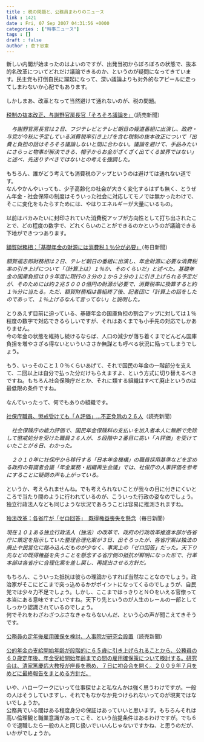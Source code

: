 ```yaml
---
title : 税の問題と、公務員まわりのニュース
link : 1421
date : Fri, 07 Sep 2007 04:31:56 +0000
categories : ["時事ニュース"]
tags : []
draft : false
author : 倉下忠憲
---
```


新しい内閣が始まったのはよいのですが、出発当初からぼろぼろの状態で、抜本的名改革についてどれだけ議論できるのか、というのが疑問になってきています。民主党も打倒自民に躍起になって、深い議論よりも対外的なアピールに走ってしまわないか心配でもあります。<BR><BR>しかしまあ、改革となって当然避けて通れないのが、税の問題。<BR><BR><A HREF="http://www.yomiuri.co.jp/politics/news/20070902i213.htm" TARGET="_blank">税制の抜本改正、与謝野官房長官「そろそろ議論を」</A>（読売新聞）<BR><BR><I>　与謝野官房長官は２日、フジテレビとテレビ朝日の報道番組に出演し、政府・与党が今秋に予定している消費税率引き上げを含む税制の抜本改正について「出費と負担の話はそろそろ議論しないと間に合わない。議論を避けて、手品みたいにさらっと物事が解決できる、帽子からお金がざくざく出てくる世界ではない」と述べ、先送りすべきではないとの考えを強調した。</I><BR><BR>もちろん、誰がどう考えても消費税のアップというのは避けては通れない道です。<BR>なんやかんやいっても、少子高齢化の社会が大きく変化するはずも無く、とうぜん年金・社会保障の制度はそういった社会に対応してモノでは無かったわけで、そこに変化をもたらすためには、やはりエネルギーが大量にいるもの。<BR><BR>以前はバカみたいに封印されていた消費税アップが方向性として打ち出されたことで、どの程度の数字で、どれくらいのことができるのかというのが議論できる下地ができつつあります。<BR><BR><A HREF="http://www.mainichi-msn.co.jp/seiji/kokkai/news/20070903k0000m010044000c.html" TARGET="_blank">額賀財務相：「基礎年金の財源には消費税１％分が必要」</A>（毎日新聞）<BR><BR><I>額賀福志郎財務相は２日、テレビ朝日の番組に出演し、年金財源に必要な消費税率の引き上げについて「（計算上は）１％か、そのくらいだ」と述べた。基礎年金の国庫負担は０９年度に現行の３分の１から２分の１に引き上げられる予定だが、そのためには約２兆５０００億円の財源が必要で、消費税率に換算すると約１％分に当たる。ただ、額賀財務相は番組終了後、記者団に「計算上の話をしたのであって、１％上げるなんて言ってない」と説明した。</I><BR><BR>とりあえず目前に迫っている、基礎年金の国庫負担の割合アップに対しては１％程度の数字で対応できるらしいですが、それはあくまでも小手先の対応でしかありません。<BR>今の年金の状態を維持し続けるならば、人口の減少が落ち着くまでどんどん国庫負担を増やさざる得ないといういささか無謀とも呼べる状況に陥ってしまうでしょう。<BR><BR>もう、いっそのこと１０％くらいあげて、それで国民の年金の一階部分を支えて、二回以上は自分で払った分だけもらえますよ、という方式に切り替えるべきですね。もちろん社会保険庁だとか、それに類する組織はすべて廃止というのは最低限の条件ですね。<BR><BR>なんていったって、何でもありの組織です。<BR><BR><A HREF="http://www.yomiuri.co.jp/politics/news/20070907i201.htm" TARGET="_blank">社保庁職員、懲戒受けても「Ａ評価」…不正免除の２６人</A>（読売新聞）<BR><BR><I>　社会保険庁の能力評価で、国民年金保険料の支払いを加入者本人に無断で免除して懲戒処分を受けた職員２６人が、５段階中２番目に高い「Ａ評価」を受けていたことが６日、わかった。<BR><BR>　２０１０年に社保庁から移行する「日本年金機構」の職員採用基準などを定める政府の有識者会議「年金業務・組織再生会議」では、社保庁の人事評価を参考にすることに疑問の声も上がっている。</I><BR><BR>というか、考えられませんね。でも考えられないことが我々の目に付きにくいところで当たり間のように行われているのが、こういった行政の姿なのでしょう。独立行政法人なども同じような状況であろうことは容易に推測されますね。<BR><BR><A HREF="http://www.mainichi-msn.co.jp/seiji/kokkai/news/20070904k0000m010148000c.html" TARGET="_blank">独法改革：各省庁が「ゼロ回答」　既得権益喪失を懸念</A>（毎日新聞）<BR><BR><I>現在１０１ある独立行政法人（独法）の改革で、政府の行政改革推進本部が各省庁に策定を指示していた整理合理化案が３日、出そろったが、各省庁案は独法の廃止や民営化に踏み込んだものが少なく、事実上の「ゼロ回答」だった。天下り先などの既得権益を失うことを懸念する省庁側の抵抗が鮮明になった形で、行革本部は各省庁に合理化案を差し戻し、再提出させる方針だ。</I><BR><BR>もちろん、こういった抵抗は彼らの理論からすれば当然なことなのでしょう。政治家がそこにどこまで突っ込めるかがポイントになってくるのでしょうが、自民党では少々力不足でしょう。しかし、ここまではっきりとＮＯをいえる官僚って本当にある意味ですごいですね。天下り先というのが人生のレールの一部としてしっかり認識されているのでしょう。<BR>何でそれをわざわざつぶさなきゃならないんだ、という心の声が聞こえてきそうです。<BR><BR><A HREF="http://www.yomiuri.co.jp/politics/news/20070906ia23.htm" TARGET="_blank">公務員の定年後雇用確保を検討、人事院が研究会設置</A>（読売新聞）<BR><BR><A HREF="http://www.yomiuri.co.jp/politics/news/20070906ia23.htm" TARGET="_blank">公的年金の支給開始年齢が段階的に６５歳に引き上げられることから、公務員の６０歳定年後、年金受給開始年齢までの間の雇用確保策について検討する。研究会は、清家篤慶応大教授が座長を務め、７日に初会合を開く。２００９年７月をめどに最終報告をまとめる方針だ。</A><BR><BR>いや、ハローワークにいって仕事探せよと私なんかは強く思うわけですが。一般の人はそうしていますし、それでもなかなか見つけられないってのが現実ではないでしょうか。<BR>公務員でいる間はある程度身分の保証はあっていいと思います。もちろんそれは高い倫理観と職業意識があってこそ、という前提条件はあるわけですが。でも６０で退職したら一般の人と同じ扱いでいいんじゃないですかね、と思うのだが、いかがでしょうか。<BR><BR><BR><BR><BR><BR><BR><BR><br><br>
